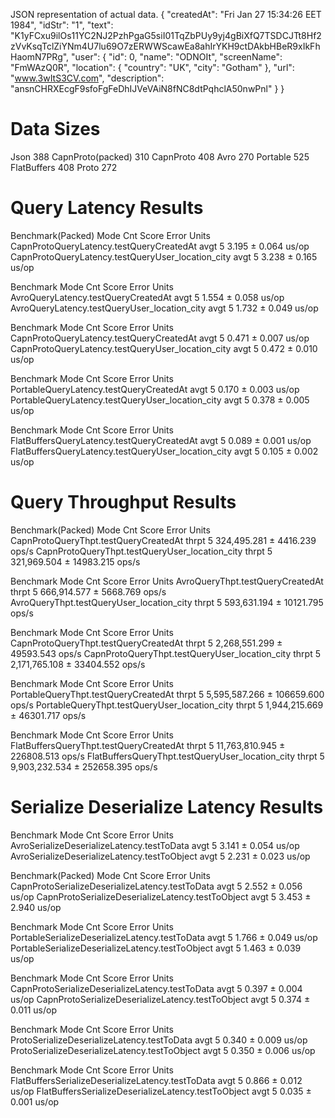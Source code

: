 JSON representation of actual data.
 {
   "createdAt": "Fri Jan 27 15:34:26 EET 1984",
   "idStr": "1",
   "text": "K1yFCxu9ilOs11YC2NJ2PzhPgaG5siI01TqZbPUy9yj4gBiXfQ7TSDCJTt8Hf2zVvKsqTclZiYNm4U7lu69O7zERWWScawEa8ahIrYKH9ctDAkbHBeR9xIkFhHaomN7PRg",
   "user": {
     "id": 0,
     "name": "ODNOIt",
     "screenName": "FmWAzQ0R",
     "location": {
       "country": "UK",
       "city": "Gotham"
     },
     "url": "www.3wItS3CV.com",
     "description": "ansnCHRXEcgF9sfoFgFeDhIJVeVAiN8fNC8dtPqhclA50nwPnl"
   }
 }

 
 # Data Sizes
 Json 388
 CapnProto(packed) 310
 CapnProto 408
 Avro 270
 Portable 525
 FlatBuffers 408
 Proto 272
 
# Query Latency Results
 
Benchmark(Packed)                                  Mode  Cnt  Score   Error  Units
CapnProtoQueryLatency.testQueryCreatedAt           avgt    5  3.195 ± 0.064  us/op
CapnProtoQueryLatency.testQueryUser_location_city  avgt    5  3.238 ± 0.165  us/op

Benchmark                                     Mode  Cnt  Score   Error  Units
AvroQueryLatency.testQueryCreatedAt           avgt    5  1.554 ± 0.058  us/op
AvroQueryLatency.testQueryUser_location_city  avgt    5  1.732 ± 0.049  us/op

Benchmark                                          Mode  Cnt  Score   Error  Units
CapnProtoQueryLatency.testQueryCreatedAt           avgt    5  0.471 ± 0.007  us/op
CapnProtoQueryLatency.testQueryUser_location_city  avgt    5  0.472 ± 0.010  us/op

Benchmark                                         Mode  Cnt  Score   Error  Units
PortableQueryLatency.testQueryCreatedAt           avgt    5  0.170 ± 0.003  us/op
PortableQueryLatency.testQueryUser_location_city  avgt    5  0.378 ± 0.005  us/op

Benchmark                                            Mode  Cnt  Score   Error  Units
FlatBuffersQueryLatency.testQueryCreatedAt           avgt    5  0.089 ± 0.001  us/op
FlatBuffersQueryLatency.testQueryUser_location_city  avgt    5  0.105 ± 0.002  us/op

# Query Throughput Results

Benchmark(Packed)                               Mode  Cnt       Score       Error  Units
CapnProtoQueryThpt.testQueryCreatedAt           thrpt    5  324,495.281 ±  4416.239  ops/s
CapnProtoQueryThpt.testQueryUser_location_city  thrpt    5  321,969.504 ± 14983.215  ops/s

Benchmark                                   Mode  Cnt       Score       Error  Units
AvroQueryThpt.testQueryCreatedAt           thrpt    5  666,914.577 ±  5668.769  ops/s
AvroQueryThpt.testQueryUser_location_city  thrpt    5  593,631.194 ± 10121.795  ops/s

Benchmark                                        Mode  Cnt        Score       Error  Units
CapnProtoQueryThpt.testQueryCreatedAt           thrpt    5  2,268,551.299 ± 49593.543  ops/s
CapnProtoQueryThpt.testQueryUser_location_city  thrpt    5  2,171,765.108 ± 33404.552  ops/s

Benchmark                                       Mode  Cnt        Score        Error  Units
PortableQueryThpt.testQueryCreatedAt           thrpt    5  5,595,587.266 ± 106659.600  ops/s
PortableQueryThpt.testQueryUser_location_city  thrpt    5  1,944,215.669 ±  46301.717  ops/s

Benchmark                                          Mode  Cnt         Score        Error  Units
FlatBuffersQueryThpt.testQueryCreatedAt           thrpt    5  11,763,810.945 ± 226808.513  ops/s
FlatBuffersQueryThpt.testQueryUser_location_city  thrpt    5   9,903,232.534 ± 252658.395  ops/s

# Serialize Deserialize Latency Results

Benchmark                                     Mode  Cnt  Score   Error  Units
AvroSerializeDeserializeLatency.testToData    avgt    5  3.141 ± 0.054  us/op
AvroSerializeDeserializeLatency.testToObject  avgt    5  2.231 ± 0.023  us/op

Benchmark(Packed)                                  Mode  Cnt  Score   Error  Units
CapnProtoSerializeDeserializeLatency.testToData    avgt    5  2.552 ± 0.056  us/op
CapnProtoSerializeDeserializeLatency.testToObject  avgt    5  3.453 ± 2.940  us/op

Benchmark                                         Mode  Cnt  Score   Error  Units
PortableSerializeDeserializeLatency.testToData    avgt    5  1.766 ± 0.049  us/op
PortableSerializeDeserializeLatency.testToObject  avgt    5  1.463 ± 0.039  us/op

Benchmark                                          Mode  Cnt  Score   Error  Units
CapnProtoSerializeDeserializeLatency.testToData    avgt    5  0.397 ± 0.004  us/op
CapnProtoSerializeDeserializeLatency.testToObject  avgt    5  0.374 ± 0.011  us/op

Benchmark                                      Mode  Cnt  Score   Error  Units
ProtoSerializeDeserializeLatency.testToData    avgt    5  0.340 ± 0.009  us/op
ProtoSerializeDeserializeLatency.testToObject  avgt    5  0.350 ± 0.006  us/op

Benchmark                                            Mode  Cnt  Score    Error  Units
FlatBuffersSerializeDeserializeLatency.testToData    avgt    5  0.866 ±  0.012  us/op
FlatBuffersSerializeDeserializeLatency.testToObject  avgt    5  0.035 ±  0.001  us/op
